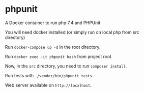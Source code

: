 # phpunit
A Docker container to run php 7.4 and PHPUnit

You will need docker installed (or simply run on local php from src directory)

Run `docker-compose up -d` in the root directory.

Run `docker exec -it phpunit bash` from project root.

Now, in the `src` directory, you need to run `composer install`. 

Run tests with `./vendor/bin/phpunit tests`.

Web server available on `http://localhost`. 
